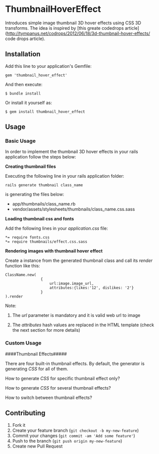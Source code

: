 # ThumbnailHoverEffect

Introduces simple image thumbnail 3D hover effects using CSS 3D transforms. The idea is inspired by [this greate codedrops article] (http://tympanus.net/codrops/2012/06/18/3d-thumbnail-hover-effects/ code drops article).


## Installation

Add this line to your application's Gemfile:

    gem 'thumbnail_hover_effect'

And then execute:

    $ bundle install

Or install it yourself as:

    $ gem install thumbnail_hover_effect

## Usage

### Basic Usage

In order to implement the thumbnail 3D hover effects in your rails application follow the steps below:

__Creating thumbnail files__ 

Executing the following line in your rails application folder:

    rails generate thumbnail class_name

is generating the files below:
    
   * app/thumbnails/class_name.rb
   * vendor/assets/stylesheets/thumbnails/class_name.css.sass

__Loading thumbnail css and fonts__

Add the following lines in your *application.css* file:

    *= require fonts.css
    *= require thumbnails/effect.css.sass
 
__Rendering images with thumbnail hover effect__

Create a instance from the generated thumbnail class and call its *render* function like this:

    ClassName.new(
                    {
                        url:image.image_url,
                        attributes:{likes:'12', dislikes: '2'}
                    }
    ).render

Note: 

1.  The *url* parameter is mandatory and it is valid web url to image
 
2.  The *attributes* hash values are replaced in the HTML template (check the next section for more details)
 
### Custom Usage

####Thumbnail Effects#####

There are four built-in thumbnail effects. By default, the generator is generating *CSS* for all of them.

How to generate *CSS* for specific thumbnail effect only?

How to generate *CSS* for several thumbnail effects?

How to switch between thumbnail effects?



## Contributing

1. Fork it
2. Create your feature branch (`git checkout -b my-new-feature`)
3. Commit your changes (`git commit -am 'Add some feature'`)
4. Push to the branch (`git push origin my-new-feature`)
5. Create new Pull Request
